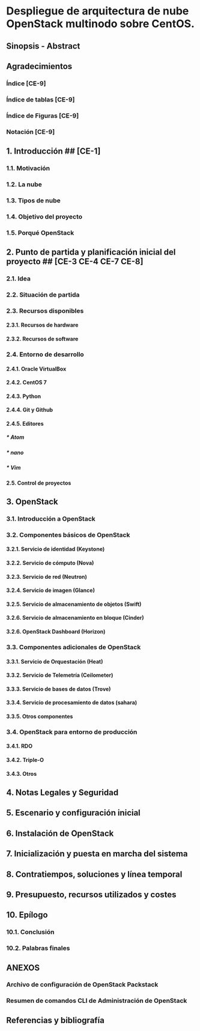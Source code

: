 # Despliegue de arquitectura de nube OpenStack multinodo sobre CentOS. #

## Sinopsis - Abstract

## Agradecimientos

### Índice            [CE-9]

### Índice de tablas  [CE-9]

### Índice de Figuras [CE-9]

### Notación          [CE-9]


## 1. Introducción ##  [CE-1]

###   1.1. Motivación ###

###   1.2. La nube ###

###   1.3. Tipos de nube ###

###   1.4. Objetivo del proyecto ###

###   1.5. Porqué OpenStack ###



## 2. Punto de partida y planificación inicial del proyecto ##  [CE-3 CE-4 CE-7 CE-8]
###   2.1. Idea ###
###   2.2. Situación de partida ###
###   2.3. Recursos disponibles ###
####       2.3.1. Recursos de hardware ####
####       2.3.2. Recursos de software ####

###   2.4. Entorno de desarrollo ###
####       2.4.1. Oracle VirtualBox ####
####       2.4.2. CentOS 7 ####
####       2.4.3. Python ####
####       2.4.4. Git y Github ####
####       2.4.5. Editores ####
#####             * Atom #####
#####             * nano #####
#####             * Vim ####

####  2.5. Control de proyectos ####

## 3. OpenStack
###   3.1. Introducción a OpenStack ###

###   3.2. Componentes básicos de OpenStack ###
####       3.2.1. Servicio de identidad (Keystone) ####
####       3.2.2. Servicio de cómputo (Nova) ####
####       3.2.3. Servicio de red (Neutron) ####
####       3.2.4. Servicio de imagen (Glance) ####
####       3.2.5. Servicio de almacenamiento de objetos (Swift) ####
####       3.2.6. Servicio de almacenamiento en bloque (Cinder) ####
####       3.2.6. OpenStack Dashboard (Horizon) ####

###   3.3. Componentes adicionales de OpenStack ###
####       3.3.1. Servicio de Orquestación (Heat) ####
####       3.3.2. Servicio de Telemetría (Ceilometer) ####
####       3.3.3. Servicio de bases de datos (Trove) ####
####       3.3.4. Servicio de procesamiento de datos (sahara) ####
####       3.3.5. Otros componentes ####

###   3.4. OpenStack para entorno de producción ###
####       3.4.1. RDO ####
####       3.4.2. Triple-O ####
####       3.4.3. Otros ####

## 4. Notas Legales y Seguridad ##

## 5. Escenario y configuración inicial ##

## 6. Instalación de OpenStack ##

## 7. Inicialización y puesta en marcha del sistema ##

## 8. Contratiempos, soluciones y línea temporal ##

## 9. Presupuesto, recursos utilizados y costes ##

## 10. Epílogo ##
###    10.1. Conclusión ###
###    10.2. Palabras finales ###

## ANEXOS ##

### Archivo de configuración de OpenStack Packstack ###

### Resumen de comandos CLI de Administración de OpenStack ###

## Referencias y bibliografía ##
